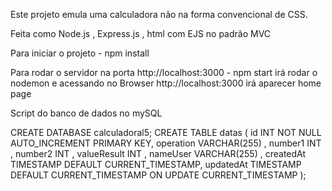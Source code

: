Este projeto emula uma calculadora não na forma convencional de CSS.

Feita como Node.js , Express.js , html com EJS no padrão MVC 

Para iniciar o projeto - npm install 

Para rodar o servidor na porta http://localhost:3000 - npm start 
irá rodar o nodemon e acessando no Browser http://localhost:3000 irá aparecer home page


Script do banco de dados no mySQL

CREATE DATABASE calculadoral5;
CREATE TABLE datas (
  id INT NOT NULL AUTO_INCREMENT PRIMARY KEY,
  operation VARCHAR(255) ,
  number1 INT ,
  number2 INT ,
  valueResult INT ,
  nameUser VARCHAR(255) ,
  createdAt TIMESTAMP DEFAULT CURRENT_TIMESTAMP,
  updatedAt TIMESTAMP DEFAULT CURRENT_TIMESTAMP ON UPDATE CURRENT_TIMESTAMP
);


